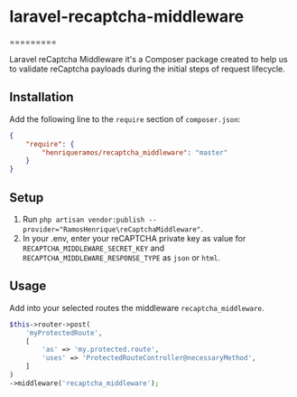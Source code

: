 # laravel-recaptcha-middleware
=========

Laravel reCaptcha Middleware it's a Composer package created to help us to validate reCaptcha payloads during the initial steps of request lifecycle.

## Installation

Add the following line to the `require` section of `composer.json`:

```json
{
    "require": {
        "henriqueramos/recaptcha_middleware": "master"
    }
}
```

## Setup

1. Run `php artisan vendor:publish --provider="RamosHenrique\reCaptchaMiddleware"`.
2. In your .env, enter your reCAPTCHA private key as value for `RECAPTCHA_MIDDLEWARE_SECRET_KEY` and `RECAPTCHA_MIDDLEWARE_RESPONSE_TYPE` as `json` or `html`.

## Usage

Add into your selected routes the middleware `recaptcha_middleware`.
```php
$this->router->post(
    'myProtectedRoute',
    [
        'as' => 'my.protected.route',
        'uses' => 'ProtectedRouteController@necessaryMethod',
    ]
)
->middleware('recaptcha_middleware');
```
